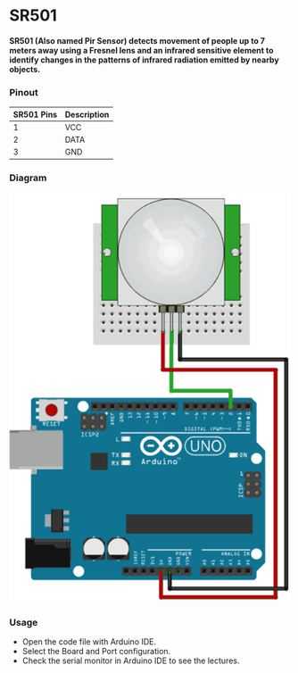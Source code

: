 # SR501

#### SR501 (Also named Pir Sensor) detects movement of people up to 7 meters away using a Fresnel lens and an infrared sensitive element to identify changes in the patterns of infrared radiation emitted by nearby objects.

### Pinout
| SR501 Pins | Description |
| --- | --- |
| 1 | VCC |
| 2 | DATA |
| 3 | GND |

### Diagram
<img src="https://github.com/GDS2005/arduino/blob/main/sr501/circuit.jpg" alt="dht22 Image" width="600"/>

### Usage
* Open the code file with Arduino IDE.
* Select the Board and Port configuration.
* Check the serial monitor in Arduino IDE to see the lectures.